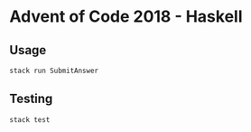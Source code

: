 # Advent of Code 2018 - Haskell

## Usage

```sh
stack run SubmitAnswer
```

## Testing

```sh
stack test
```
